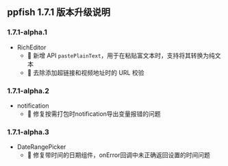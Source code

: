 ## ppfish 1.7.1 版本升级说明

### 1.7.1-alpha.1
- RichEditor
  - 🎊 新增 API `pastePlainText`，用于在粘贴富文本时，支持将其转换为纯文本
  - 🔨 去除添加超链接和视频地址时的 URL 校验

### 1.7.1-alpha.2
- notification
  - 🐛 修复按需打包时notification导出变量报错的问题

### 1.7.1-alpha.3
- DateRangePicker
  - 🐛 修复带时间的日期组件，onError回调中未正确返回设置的时间问题
